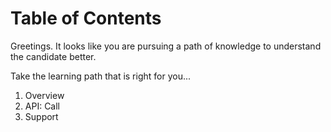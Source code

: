 Table of Contents
=================

Greetings. It looks like you are pursuing a path of knowledge to understand the candidate better.

Take the learning path that is right for you...

1. Overview
2. API: Call
3. Support
